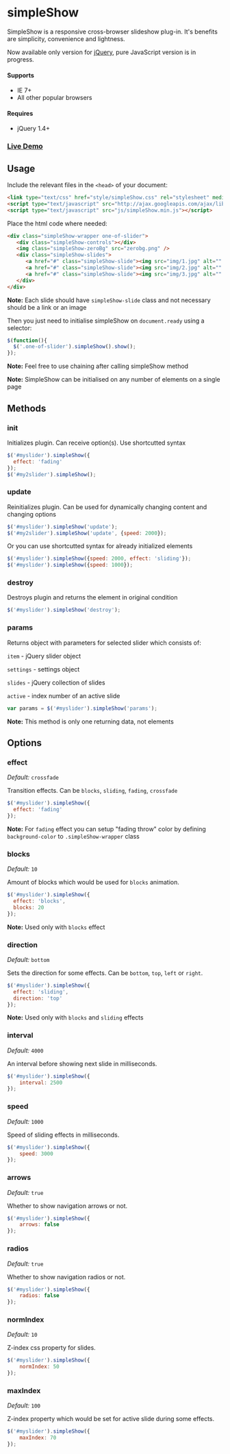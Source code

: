 simpleShow
==========

SimpleShow is a responsive cross-browser slideshow plug-in. It's benefits are simplicity, convenience and lightness.

Now available only version for [jQuery](http://jquery.com/), pure JavaScript version is in progress.

#### Supports
* IE 7+
* All other popular browsers

#### Requires
* jQuery 1.4+

### [Live Demo](http://gerrproger.github.io/simpleShow/)


## Usage

Include the relevant files in the `<head>` of your document:
```html
<link type="text/css" href="style/simpleShow.css" rel="stylesheet" media="all" />
<script type="text/javascript" src="http://ajax.googleapis.com/ajax/libs/jquery/1.10.2/jquery.min.js"></script>
<script type="text/javascript" src="js/simpleShow.min.js"></script>
```

Place the html code where needed:
```html
<div class="simpleShow-wrapper one-of-slider">
   <div class="simpleShow-controls"></div>
   <img class="simpleShow-zeroBg" src="zerobg.png" />
   <div class="simpleShow-slides">
      <a href="#" class="simpleShow-slide"><img src="img/1.jpg" alt="" /></a>
      <a href="#" class="simpleShow-slide"><img src="img/2.jpg" alt="" /></a>
      <a href="#" class="simpleShow-slide"><img src="img/3.jpg" alt="" /></a>
   </div>
</div>
```
**Note:** Each slide should have `simpleShow-slide` class and not necessary should be a link or an image


Then you just need to initialise simpleShow on `document.ready` using a selector:

```javascript
$(function(){
  $('.one-of-slider').simpleShow().show();
});
```

**Note:** Feel free to use chaining after calling simpleShow method

**Note:** SimpleShow can be initialised on any number of elements on a single page



## Methods


### init
Initializes plugin. Can receive option(s). Use shortcutted syntax
```javascript
$('#myslider').simpleShow({
  effect: 'fading'
});
$('#my2slider').simpleShow();
```


### update
Reinitializes plugin. Can be used for dynamically changing content and changing options
```javascript
$('#myslider').simpleShow('update');
$('#my2slider').simpleShow('update', {speed: 2000});
```
Or you can use shortcutted syntax for already initialized elements
```javascript
$('#myslider').simpleShow({speed: 2000, effect: 'sliding'});
$('#myslider').simpleShow({speed: 1000});
```


### destroy
Destroys plugin and returns the element in original condition
```javascript
$('#myslider').simpleShow('destroy');
```


### params
Returns object with parameters for selected slider which consists of:

`item` - jQuery slider object

`settings` - settings object

`slides` - jQuery collection of slides

`active` - index number of an active slide

```javascript
var params = $('#myslider').simpleShow('params');
```

**Note:** This method is only one returning data, not elements



## Options


### effect
_Default:_ `crossfade`

Transition effects. Can be `blocks`, `sliding`, `fading`, `crossfade`
```javascript
$('#myslider').simpleShow({
  effect: 'fading'
});
```

**Note:** For `fading` effect you can setup "fading throw" color by defining `background-color` to `.simpleShow-wrapper` class


### blocks
_Default:_ `10`

Amount of blocks which would be used for `blocks` animation.
```javascript
$('#myslider').simpleShow({
  effect: 'blocks',
  blocks: 20
});
```

**Note:** Used only with `blocks` effect


### direction
_Default:_ `bottom`

Sets the direction for some effects. Can be `bottom`, `top`, `left` or `right`.
```javascript
$('#myslider').simpleShow({
  effect: 'sliding',
  direction: 'top'
});
```

**Note:** Used only with `blocks` and `sliding` effects


### interval
_Default:_ `4000`

An interval before showing next slide in milliseconds.
```javascript
$('#myslider').simpleShow({
	interval: 2500
});
```


### speed
_Default:_ `1000`

Speed of sliding effects in milliseconds.
```javascript
$('#myslider').simpleShow({
	speed: 3000
});
```


### arrows
_Default:_ `true`

Whether to show navigation arrows or not.
```javascript
$('#myslider').simpleShow({
	arrows: false
});
```


### radios
_Default:_ `true`

Whether to show navigation radios or not.
```javascript
$('#myslider').simpleShow({
	radios: false
});
```


### normIndex
_Default:_ `10`

Z-index css property for slides.
```javascript
$('#myslider').simpleShow({
	normIndex: 50
});
```


### maxIndex
_Default:_ `100`

Z-index property which would be set for active slide during some effects.
```javascript
$('#myslider').simpleShow({
	maxIndex: 70
});
```

